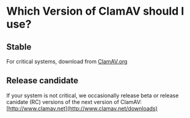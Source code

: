 # Which Version of ClamAV should I use? #

## Stable

For critical systems, download from [ClamAV.org](http://www.clamav.net/downloads)

## Release candidate

If your system is not critical, we occasionally release beta or release canidate (RC) versions of the next version of ClamAV: [http://www.clamav.net](http://www.clamav.net/downloads)
